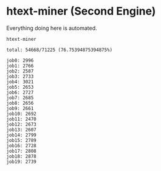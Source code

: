 # htext-miner (Second Engine)

Everything doing here is automated.

```
htext-miner

total: 54668/71225 (76.75394875394875%)

job0: 2996
job1: 2766
job2: 2587
job3: 2733
job4: 3021
job5: 2653
job6: 2727
job7: 2685
job8: 2656
job9: 2661
job10: 2692
job11: 2470
job12: 2673
job13: 2607
job14: 2799
job15: 2789
job16: 2728
job17: 2808
job18: 2878
job19: 2739
```